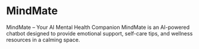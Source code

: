 # MindMate
MindMate – Your AI Mental Health Companion MindMate is an AI-powered chatbot designed to provide emotional support, self-care tips, and wellness resources in a calming space.

